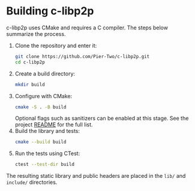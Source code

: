 # Building c-libp2p

c-libp2p uses CMake and requires a C compiler. The steps below summarize the process.

1. Clone the repository and enter it:
   ```sh
   git clone https://github.com/Pier-Two/c-libp2p.git
   cd c-libp2p
   ```
2. Create a build directory:
   ```sh
   mkdir build
   ```
3. Configure with CMake:
   ```sh
   cmake -S . -B build
   ```
   Optional flags such as sanitizers can be enabled at this stage. See the project [README](../README.md) for the full list.
4. Build the library and tests:
   ```sh
   cmake --build build
   ```
5. Run the tests using CTest:
   ```sh
   ctest --test-dir build
   ```

The resulting static library and public headers are placed in the `lib/` and `include/` directories.
